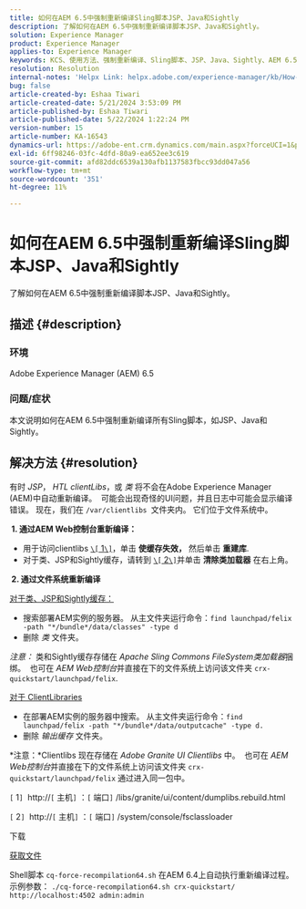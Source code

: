 ```yaml
---
title: 如何在AEM 6.5中强制重新编译Sling脚本JSP、Java和Sightly
description: 了解如何在AEM 6.5中强制重新编译脚本JSP、Java和Sightly。
solution: Experience Manager
product: Experience Manager
applies-to: Experience Manager
keywords: KCS、使用方法、强制重新编译、Sling脚本、JSP、Java、Sightly、AEM 6.5、Adobe Experience Manager 6.5
resolution: Resolution
internal-notes: 'Helpx Link: helpx.adobe.com/experience-manager/kb/How-to-force-a-recompilation-of-all-Sling-scripts-jsps-java-sightly-on-AEM-6-4.html'
bug: false
article-created-by: Eshaa Tiwari
article-created-date: 5/21/2024 3:53:09 PM
article-published-by: Eshaa Tiwari
article-published-date: 5/22/2024 1:22:24 PM
version-number: 15
article-number: KA-16543
dynamics-url: https://adobe-ent.crm.dynamics.com/main.aspx?forceUCI=1&pagetype=entityrecord&etn=knowledgearticle&id=6d69ad37-8a17-ef11-9f8a-6045bd006793
exl-id: 6ff98246-03fc-4dfd-80a9-ea652ee3c619
source-git-commit: afd82ddc6539a130afb1137583fbcc93dd047a56
workflow-type: tm+mt
source-wordcount: '351'
ht-degree: 11%

---
```


# 如何在AEM 6.5中强制重新编译Sling脚本JSP、Java和Sightly


了解如何在AEM 6.5中强制重新编译脚本JSP、Java和Sightly。

## 描述 {#description}


### <b>环境</b>

Adobe Experience Manager (AEM) 6.5

### <b>问题/症状</b>

本文说明如何在AEM 6.5中强制重新编译所有Sling脚本，如JSP、Java和Sightly。


## 解决方法 {#resolution}


有时 *JSP*， *HTL clientLibs*，或 *类* 将不会在Adobe Experience Manager (AEM)中自动重新编译。  可能会出现奇怪的UI问题，并且日志中可能会显示编译错误。 现在，我们在 `/var/clientlibs `文件夹内。 它们位于文件系统中。

<b> 1. 通过AEM Web控制台重新编译：</b>

- 用于访问clientlibs [`\[` 1`\]`](https://libs/granite/ui/content/dumplibs.rebuild.html)，单击 <b>使缓存失效，</b> 然后单击 <b>重建库</b>.
- 对于类、JSP和Sightly缓存，请转到 [`\[` 2`\]`](https://&lt;host>：&lt;port>/system/console/fsclassloader)并单击 <b>清除类加载器</b> 在右上角。


<b> 2. 通过文件系统重新编译</b>

<u>对于类、JSP和Sightly缓存：</u>

- 搜索部署AEM实例的服务器。 从主文件夹运行命令：`find launchpad/felix -path "*/bundle*/data/classes" -type d`
- 删除 *类* 文件夹。


*注意：* 类和Sightly缓存存储在 *Apache Sling Commons FileSystem类加载器*&#x200B;捆绑。  也可在 *AEM Web控制台*&#x200B;并直接在下的文件系统上访问该文件夹 `crx-quickstart/launchpad/felix`.

<u>对于 ClientLibraries</u>

- 在部署AEM实例的服务器中搜索。 从主文件夹运行命令：`find launchpad/felix -path "*/bundle*/data/outputcache" -type d.`
- 删除 *输出缓存* 文件夹。


*注意：*Clientlibs 现在存储在 *Adobe Granite UI Clientlibs* 中。  也可在 *AEM Web控制台*&#x200B;并直接在下的文件系统上访问该文件夹 `crx-quickstart/launchpad/felix` 通过进入同一包中。

`[` 1`]`  http://`[` 主机`]` ：`[` 端口`]` /libs/granite/ui/content/dumplibs.rebuild.html

`[` 2`]`  http://`[` 主机`]` ：`[` 端口`]` /system/console/fsclassloader



下载

[获取文件](https://helpx.adobe.com/content/dam/help/en/experience-manager/kb/How-to-force-a-recompilation-of-all-Sling-scripts-jsps-java-sightly-on-AEM-6-4/_jcr_content/main-pars/download_section/download-1/cq-force-recompilation64.zip "cq-force-recompilation64.zip")

Shell脚本 `cq-force-recompilation64.sh` 在AEM 6.4上自动执行重新编译过程。示例参数： `./cq-force-recompilation64.sh crx-quickstart/ http://localhost:4502 admin:admin`
